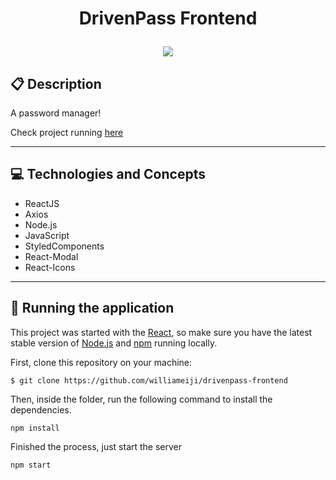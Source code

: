 # <p align = "center"> DrivenPass Frontend </p>

<div align="center">
<img src="https://user-images.githubusercontent.com/86417618/192029073-e55891e5-0750-48fb-870d-9b13a6fe36b3.gif">
</div>

##  :clipboard: Description

A password manager!

Check project running [here](https://drivenpass-frontend.vercel.app)

***

## :computer:	 Technologies and Concepts

- ReactJS
- Axios
- Node.js
- JavaScript
- StyledComponents
- React-Modal
- React-Icons

***

## 🏁 Running the application

This project was started with the [React](reactjs.org), so make sure you have the latest stable version of [Node.js](https://nodejs.org/en/download/) and [npm](https://www.npmjs.com/) running locally.


First, clone this repository on your machine:
```
$ git clone https://github.com/williameiji/drivenpass-frontend
```

Then, inside the folder, run the following command to install the dependencies.

```
npm install
```

Finished the process, just start the server
```
npm start
```
